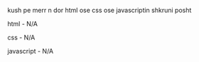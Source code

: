 kush pe merr n dor html ose css ose javascriptin shkruni posht



html - N/A

css - N/A

javascript - N/A
